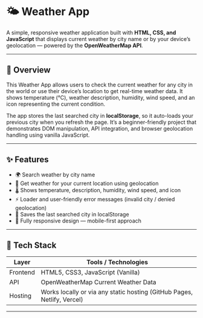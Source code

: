 # 🌤️ Weather App

A simple, responsive weather application built with **HTML, CSS, and JavaScript** that displays current weather by city name or by your device’s geolocation — powered by the **OpenWeatherMap API**.

---

## 📖 Overview

This Weather App allows users to check the current weather for any city in the world or use their device’s location to get real-time weather data. It shows temperature (°C), weather description, humidity, wind speed, and an icon representing the current condition.

The app stores the last searched city in **localStorage**, so it auto-loads your previous city when you refresh the page. It’s a beginner-friendly project that demonstrates DOM manipulation, API integration, and browser geolocation handling using vanilla JavaScript.

---

## ✨ Features

- 🌍 Search weather by city name  
- 📍 Get weather for your current location using geolocation  
- 🌡️ Shows temperature, description, humidity, wind speed, and icon  
- ⚡ Loader and user-friendly error messages (invalid city / denied geolocation)  
- 💾 Saves the last searched city in localStorage  
- 📱 Fully responsive design — mobile-first approach  

---

## 🧰 Tech Stack

| Layer | Tools / Technologies |
|-------|-----------------------|
| Frontend | HTML5, CSS3, JavaScript (Vanilla) |
| API | OpenWeatherMap Current Weather Data |
| Hosting | Works locally or via any static hosting (GitHub Pages, Netlify, Vercel) |

---


